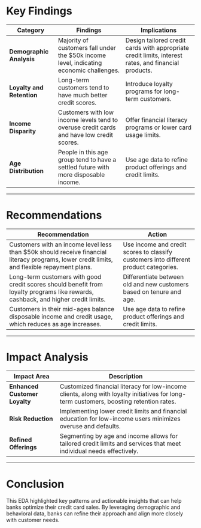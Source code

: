 # Key Findings

| **Category**       | **Findings** | **Implications** |
|--------------------|-------------|------------------|
| **Demographic Analysis** | Majority of customers fall under the $50k income level, indicating economic challenges. | Design tailored credit cards with appropriate credit limits, interest rates, and financial products. |
| **Loyalty and Retention** | Long-term customers tend to have much better credit scores. | Introduce loyalty programs for long-term customers. |
| **Income Disparity** | Customers with low income levels tend to overuse credit cards and have low credit scores. | Offer financial literacy programs or lower card usage limits. |
| **Age Distribution** | People in this age group tend to have a settled future with more disposable income. | Use age data to refine product offerings and credit limits. |

---

# Recommendations

| **Recommendation** | **Action** |
|--------------------|-----------|
| Customers with an income level less than $50k should receive financial literacy programs, lower credit limits, and flexible repayment plans. | Use income and credit scores to classify customers into different product categories. |
| Long-term customers with good credit scores should benefit from loyalty programs like rewards, cashback, and higher credit limits. | Differentiate between old and new customers based on tenure and age. |
| Customers in their mid-ages balance disposable income and credit usage, which reduces as age increases. | Use age data to refine product offerings and credit limits. |

---

# Impact Analysis

| **Impact Area** | **Description** |
|---------------|---------------|
| **Enhanced Customer Loyalty** | Customized financial literacy for low-income clients, along with loyalty initiatives for long-term customers, boosting retention rates. |
| **Risk Reduction** | Implementing lower credit limits and financial education for low-income users minimizes overuse and defaults. |
| **Refined Offerings** | Segmenting by age and income allows for tailored credit limits and services that meet individual needs effectively. |

---

# Conclusion

This EDA highlighted key patterns and actionable insights that can help banks optimize their credit card sales. By leveraging demographic and behavioral data, banks can refine their approach and align more closely with customer needs.

